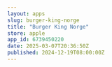 ```yaml
---
layout: apps
slug: burger-king-norge
title: "Burger King Norge"
store: apple
app_id: 6739450220
date: 2025-03-07T20:36:50Z
published: 2024-12-19T08:00:00Z
---
```


